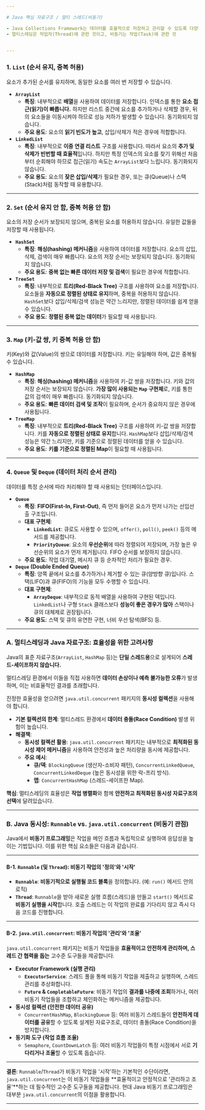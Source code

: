 ```yaml
---

# Java 핵심 자료구조 / 멀티 스레드(비동기)

- Java Collections Framework는 데이터를 효율적으로 저장하고 관리할 수 있도록 다양한 자료구조 클래스와 인터페이스를 제공합니다. 
- 멀티스레딩은 작업자(Thread)에 관한 것이고, 비동기는 작업(Task)에 관한 것


---
```


### 1. `List` (순서 유지, 중복 허용)

요소가 추가된 순서를 유지하며, 동일한 요소를 여러 번 저장할 수 있습니다.

* **`ArrayList`**
    * **특징**: 내부적으로 **배열**을 사용하여 데이터를 저장합니다. 인덱스를 통한 **요소 접근(읽기)이 빠릅니다.** 하지만 리스트 중간에 요소를 추가하거나 삭제할 경우, 뒤의 요소들을 이동시켜야 하므로 성능 저하가 발생할 수 있습니다. 동기화되지 않습니다.
    * **주요 용도**: 요소의 **읽기 빈도가 높고**, 삽입/삭제가 적은 경우에 적합합니다.
* **`LinkedList`**
    * **특징**: 내부적으로 **이중 연결 리스트** 구조를 사용합니다. 따라서 요소의 **추가 및 삭제가 빈번할 때 효율적**입니다. 하지만 특정 인덱스의 요소를 찾기 위해선 처음부터 순회해야 하므로 접근(읽기) 속도는 `ArrayList`보다 느립니다. 동기화되지 않습니다.
    * **주요 용도**: 요소의 **잦은 삽입/삭제**가 필요한 경우, 또는 큐(Queue)나 스택(Stack)처럼 동작할 때 유용합니다.

---

### 2. `Set` (순서 유지 안 함, 중복 허용 안 함)

요소의 저장 순서가 보장되지 않으며, 중복된 요소를 허용하지 않습니다. 유일한 값들을 저장할 때 사용됩니다.

* **`HashSet`**
    * **특징**: **해싱(hashing) 메커니즘**을 사용하여 데이터를 저장합니다. 요소의 삽입, 삭제, 검색이 매우 빠릅니다. 요소의 저장 순서는 보장되지 않습니다. 동기화되지 않습니다.
    * **주요 용도**: **중복 없는 빠른 데이터 저장 및 검색**이 필요한 경우에 적합합니다.
* **`TreeSet`**
    * **특징**: 내부적으로 **트리(Red-Black Tree)** 구조를 사용하여 요소를 저장합니다. 요소들을 **자동으로 정렬된 상태로 유지**하며, 중복을 허용하지 않습니다. `HashSet`보다 삽입/삭제/검색 성능은 약간 느리지만, 정렬된 데이터를 쉽게 얻을 수 있습니다.
    * **주요 용도**: **정렬된 중복 없는 데이터**가 필요할 때 사용됩니다.

---

### 3. `Map` (키-값 쌍, 키 중복 허용 안 함)

키(Key)와 값(Value)의 쌍으로 데이터를 저장합니다. 키는 유일해야 하며, 값은 중복될 수 있습니다.

* **`HashMap`**
    * **특징**: **해싱(hashing) 메커니즘**을 사용하여 키-값 쌍을 저장합니다. 키와 값의 저장 순서는 보장되지 않습니다. **가장 많이 사용되는 `Map` 구현체**로, 키를 통한 값의 검색이 매우 빠릅니다. 동기화되지 않습니다.
    * **주요 용도**: **빠른 데이터 검색 및 조작**이 필요하며, 순서가 중요하지 않은 경우에 사용됩니다.
* **`TreeMap`**
    * **특징**: 내부적으로 **트리(Red-Black Tree)** 구조를 사용하여 키-값 쌍을 저장합니다. 키를 **자동으로 정렬된 상태로 유지**합니다. `HashMap`보다 삽입/삭제/검색 성능은 약간 느리지만, 키를 기준으로 정렬된 데이터를 얻을 수 있습니다.
    * **주요 용도**: **키를 기준으로 정렬된 Map**이 필요할 때 사용됩니다.

---

### 4. `Queue` 및 `Deque` (데이터 처리 순서 관리)

데이터를 특정 순서에 따라 처리해야 할 때 사용되는 인터페이스입니다.

* **`Queue`**
    * **특징**: **FIFO(First-In, First-Out)**, 즉 먼저 들어온 요소가 먼저 나가는 선입선출 구조입니다.
    * **대표 구현체**:
        * **`LinkedList`**: 큐로도 사용할 수 있으며, `offer()`, `poll()`, `peek()` 등의 메서드를 제공합니다.
        * **`PriorityQueue`**: 요소의 **우선순위**에 따라 정렬되어 저장되며, 가장 높은 우선순위의 요소가 먼저 제거됩니다. FIFO 순서를 보장하지 않습니다.
    * **주요 용도**: 작업 대기열, 메시지 큐 등 순차적인 처리가 필요한 경우.
* **`Deque` (Double Ended Queue)**
    * **특징**: 양쪽 끝에서 요소를 추가하거나 제거할 수 있는 큐(양방향 큐)입니다. 스택(LIFO)과 큐(FIFO)의 기능을 모두 수행할 수 있습니다.
    * **대표 구현체**:
        * **`ArrayDeque`**: 내부적으로 동적 배열을 사용하여 구현된 덱입니다. `LinkedList`나 구형 `Stack` 클래스보다 **성능이 좋은 경우가 많아** 스택이나 큐의 대체제로 권장됩니다.
    * **주요 용도**: 스택 및 큐의 유연한 구현, 너비 우선 탐색(BFS) 등.

---

### A. 멀티스레딩과 Java 자료구조: 효율성을 위한 고려사항

Java의 표준 자료구조(`ArrayList`, `HashMap` 등)는 **단일 스레드용**으로 설계되어 **스레드-세이프하지 않습니다.**

멀티스레딩 환경에서 이들을 직접 사용하면 **데이터 손상이나 예측 불가능한 오류**가 발생하며, 이는 비효율적인 결과를 초래합니다.

진정한 효율성을 얻으려면 `java.util.concurrent` 패키지의 **동시성 컬렉션**을 사용해야 합니다.

* **기본 컬렉션의 한계**: 멀티스레드 환경에서 **데이터 충돌(Race Condition)** 발생 위험이 높습니다.
* **해결책**:
    * **동시성 컬렉션 활용**: `java.util.concurrent` 패키지는 내부적으로 **최적화된 동시성 제어 메커니즘**을 사용하여 안전성과 높은 처리량을 동시에 제공합니다.
    * **주요 예시**:
        * **큐/덱**: `BlockingQueue` (생산자-소비자 패턴), `ConcurrentLinkedQueue`, `ConcurrentLinkedDeque` (높은 동시성을 위한 락-프리 방식).
        * **맵**: `ConcurrentHashMap` (스레드-세이프한 Map).

**핵심**: 멀티스레딩의 효율성은 **작업 병렬화**와 함께 **안전하고 최적화된 동시성 자료구조의 선택**에 달려있습니다.


---

### B. Java 동시성: `Runnable` vs. `java.util.concurrent` (비동기 관점)

Java에서 **비동기 프로그래밍**은 작업을 메인 흐름과 독립적으로 실행하여 응답성을 높이는 기법입니다. 이를 위한 핵심 요소들은 다음과 같습니다.

---

#### B-1. `Runnable` (및 `Thread`): 비동기 작업의 '정의'와 '시작'

* **`Runnable`**: **비동기적으로 실행될 코드 블록**을 정의합니다. (예: `run()` 메서드 안의 로직)
* **`Thread`**: `Runnable`을 받아 새로운 실행 흐름(스레드)을 만들고 `start()` 메서드로 **비동기 실행을 시작**합니다. 호출 스레드는 이 작업의 완료를 기다리지 않고 즉시 다음 코드를 진행합니다.

---

#### B-2. `java.util.concurrent`: 비동기 작업의 '관리'와 '조율'

`java.util.concurrent` 패키지는 비동기 작업들을 **효율적이고 안전하게 관리하며, 스레드 간 협력을 돕는** 고수준 도구들을 제공합니다.

* **Executor Framework (실행 관리)**
    * **`ExecutorService`**: 스레드 풀을 통해 비동기 작업을 제출하고 실행하며, 스레드 관리를 추상화합니다.
    * **`Future` & `CompletableFuture`**: 비동기 작업의 **결과를 나중에 조회**하거나, 여러 비동기 작업들을 조합하고 체인화하는 메커니즘을 제공합니다.
* **동시성 컬렉션 (안전한 데이터 공유)**
    * `ConcurrentHashMap`, `BlockingQueue` 등: 여러 비동기 스레드들이 **안전하게 데이터를 공유**할 수 있도록 설계된 자료구조로, 데이터 충돌(Race Condition)을 방지합니다.
* **동기화 도구 (작업 흐름 조율)**
    * `Semaphore`, `CountDownLatch` 등: 여러 비동기 작업들이 특정 시점에서 서로 **기다리거나 조율**할 수 있도록 돕습니다.

---

**결론**: `Runnable`/`Thread`가 비동기 작업을 '시작'하는 기본적인 수단이라면, `java.util.concurrent`는 이 비동기 작업들을 **효율적이고 안정적으로 '관리하고 조율'**하는 데 필수적인 고수준 도구들을 제공합니다. 현대 Java 비동기 프로그래밍은 대부분 `java.util.concurrent`의 이점을 활용합니다.

---
